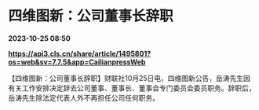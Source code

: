 # 四维图新：公司董事长辞职

**2023-10-25 08:50**

**https://api3.cls.cn/share/article/1495801?os=web&sv=7.7.5&app=CailianpressWeb**

【四维图新：公司董事长辞职】财联社10月25日电，四维图新公告，岳涛先生因有关工作安排决定辞去公司董事、董事长、董事会专门委员会委员职务。辞职后，岳涛先生除法定代表人外不再担任公司任何职务。